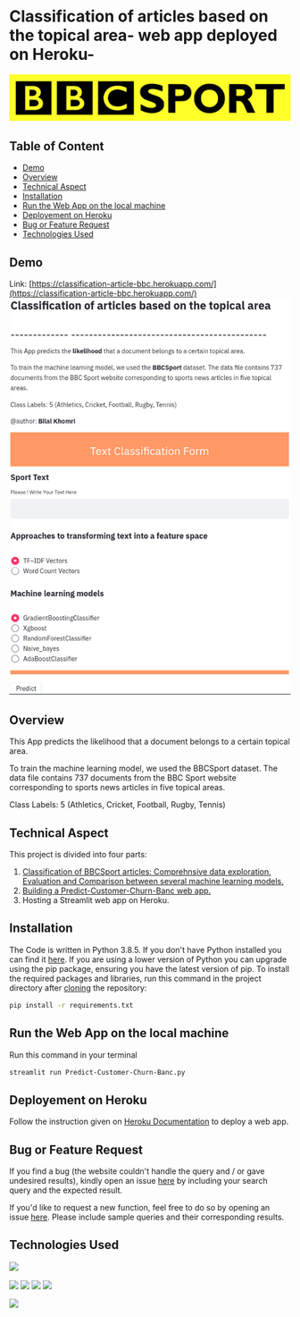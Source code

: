 # Classification of articles based on the topical area- web app deployed on Heroku-

![](https://github.com/kh-bilal/Data-Science-Portfolio/blob/main/Classification_articles_based_the_topical_area/BBC--Sport.png)

## Table of Content
  * [Demo](#demo)
  * [Overview](#overview)
  * [Technical Aspect](#technical-aspect)
  * [Installation](#installation)
  * [Run the Web App on the local machine](#run-the-Web-app-on-the-local-machine)
  * [Deployement on Heroku](#deployement-on-heroku)
  * [Bug or Feature Request](#bug-or-feature-request)
  * [Technologies Used](#technologies-used)
  
## Demo
Link: [https://classification-article-bbc.herokuapp.com/](https://classification-article-bbc.herokuapp.com/) 
[![](https://github.com/kh-bilal/Data-Science-Portfolio/blob/main/Classification_articles_based_the_topical_area/App-img.png)](https://classification-article-bbc.herokuapp.com/)

## Overview
This App predicts the likelihood that a document belongs to a certain topical area.

To train the machine learning model, we used the BBCSport dataset. The data file contains 737 documents from the BBC Sport website corresponding to sports news articles in five topical areas.

Class Labels: 5 (Athletics, Cricket, Football, Rugby, Tennis)

## Technical Aspect
This project is divided into four parts:
1. [Classification of BBCSport articles: Comprehnsive data exploration, Evaluation and Comparison between several machine learning models.](https://github.com/kh-bilal/Data-Science-Portfolio/blob/main/Classification_articles_based_the_topical_area/Classification_articles_based_the_topical_area.ipynb)
2. [Building a Predict-Customer-Churn-Banc web app.](https://github.com/kh-bilal/Data-Science-Portfolio/blob/main/Classification_articles_based_the_topical_area/App_BBC_Sport_Streamlit/App_BBC_Sport_Streamlit.py)
3. Hosting a Streamlit web app on Heroku.

## Installation
The Code is written in Python 3.8.5. If you don't have Python installed you can find it [here](https://www.python.org/downloads/). If you are using a lower version of Python you can upgrade using the pip package, ensuring you have the latest version of pip. To install the required packages and libraries, run this command in the project directory after [cloning](https://www.howtogeek.com/451360/how-to-clone-a-github-repository/) the repository:
```bash
pip install -r requirements.txt
```
## Run the Web App on the local machine
Run this command in your terminal 
```bash
streamlit run Predict-Customer-Churn-Banc.py
```
## Deployement on Heroku
Follow the instruction given on [Heroku Documentation](https://devcenter.heroku.com/articles/getting-started-with-python) to deploy a web app.

## Bug or Feature Request
If you find a bug (the website couldn't handle the query and / or gave undesired results), kindly open an issue [here](https://github.com/kh-bilal/Data-Science-Portfolio/issues/new) by including your search query and the expected result.

If you'd like to request a new function, feel free to do so by opening an issue [here](https://github.com/kh-bilal/Data-Science-Portfolio/issues/new). Please include sample queries and their corresponding results.

## Technologies Used

![](https://forthebadge.com/images/badges/made-with-python.svg)

[<img target="_blank" src="https://www.analyticsvidhya.com/wp-content/uploads/2015/01/scikit-learn-logo.png" width=280>](https://www.analyticsvidhya.com/wp-content/uploads/2015/01/scikit-learn-logo.png) [<img target="_blank" src="https://static.javatpoint.com/tutorial/pandas/images/python-pandas.png" width=200>](https://static.javatpoint.com/tutorial/pandas/images/python-pandas.png) [<img target="_blank" src="https://miro.medium.com/max/765/1*cyXCE-JcBelTyrK-58w6_Q.png" width=280>](https://miro.medium.com/max/765/1*cyXCE-JcBelTyrK-58w6_Q.png) [<img target="_blank" src="https://assets.website-files.com/5dc3b47ddc6c0c2a1af74ad0/5e18182ad27bcfbb9dff263a_RGB_Logo_Horizontal_Color_Light_Bg.png" width=200>](https://assets.website-files.com/5dc3b47ddc6c0c2a1af74ad0/5e18182ad27bcfbb9dff263a_RGB_Logo_Horizontal_Color_Light_Bg.png)

[<img target="_blank" src="https://logos-download.com/wp-content/uploads/2016/09/Heroku_logo.png" width=280>](https://logos-download.com/wp-content/uploads/2016/09/Heroku_logo.png)


